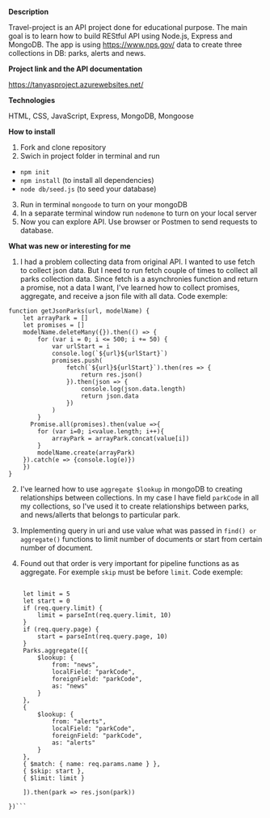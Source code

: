
**Description**

Travel-project is an API project done for educational purpose. The main goal is to learn how to build REStful API using Node.js, Express and MongoDB. 
The app is using https://www.nps.gov/ data to create three collections in DB: parks, alerts and news. 

**Project link and the API documentation**

 https://tanyasproject.azurewebsites.net/

**Technologies**

HTML, CSS, JavaScript, Express, MongoDB, Mongoose

**How to install**

1.	Fork and clone repository
2.	Swich in project folder in terminal and run
-	`npm init`
-	`npm install` (to install all dependencies)
-	`node db/seed.js` (to seed your database)
3.	Run in terminal `mongoode` to turn on your mongoDB
4.	In a separate terminal window run `nodemone` to turn on your local 
 server
5.	Now you can explore API. Use browser or Postmen to send requests to database.

**What was new or interesting for me**

1. I had a problem collecting data from original API. I wanted to use fetch to collect json data. 
But I need to run fetch couple of times to collect all parks collection data. Since fetch is a asynchronies function
and return a promise, not a data I want, I've learned how to collect promises, aggregate, and receive a json file with all data.
Code exemple:
```
function getJsonParks(url, modelName) {
    let arrayPark = []
    let promises = []
    modelName.deleteMany({}).then(() => {
        for (var i = 0; i <= 500; i += 50) {
            var urlStart = i
            console.log(`${url}${urlStart}`)
            promises.push(
                fetch(`${url}${urlStart}`).then(res => {
                    return res.json()
                }).then(json => {
                    console.log(json.data.length)
                    return json.data
                })
            )
        }  
      Promise.all(promises).then(value =>{
        for (var i=0; i<value.length; i++){
            arrayPark = arrayPark.concat(value[i])
        }
        modelName.create(arrayPark)
    }).catch(e => {console.log(e)})
    })
}
```
2. I've learned how to use `aggregate $lookup` in mongoDB to creating relationships between collections. In my case I have field `parkCode` in all my collections, so I've used it to create relationships between parks, and news/allerts that belongs to particular park.

3. Implementing query in uri and use value what was passed in `find() or aggregate()` functions to limit number of documents or start from certain number of document.

4. Found out that order is very important for pipeline functions as as aggregate. For exemple `skip` must be before `limit`.
Code exemple:

```router.get("/name/:name", (req, res) => {

    let limit = 5
    let start = 0
    if (req.query.limit) {
        limit = parseInt(req.query.limit, 10)
    }
    if (req.query.page) {
        start = parseInt(req.query.page, 10)
    }
    Parks.aggregate([{
        $lookup: {
            from: "news",
            localField: "parkCode",
            foreignField: "parkCode",
            as: "news"
        }
    },
    {
        $lookup: {
            from: "alerts",
            localField: "parkCode",
            foreignField: "parkCode",
            as: "alerts"
        }
    },
    { $match: { name: req.params.name } },
    { $skip: start },
    { $limit: limit }
    
    ]).then(park => res.json(park))

})```









 

